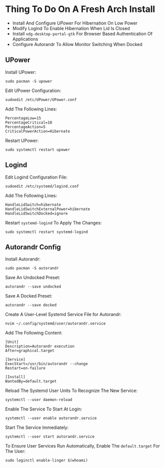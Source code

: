 # Thing To Do On A Fresh Arch Install

- Install And Configure *UPower* For Hibernation On Low Power
- Modify Logind To Enable Hibernation When Lid Is Closed
- Install `xdg-desktop-portal-gtk` For Browser Based Authentication Of Applications
- Configure Autorandr To Allow Monitor Switching When Docked

## UPower

Install UPower:
```
sudo pacman -S upower
```

Edit UPower Configuration:
```
sudoedit /etc/UPower/UPower.conf
```

Add The Following Lines:
```
PercentageLow=15
PercentageCritical=10
PercentageAction=5
CriticalPowerAction=Hibernate
```

Restart UPower:
```
sudo systemctl restart upower
```
## Logind

Edit Logind Configuration File:
```
sudoedit /etc/systemd/logind.conf
```

Add The Following Lines:
```
HandleLidSwitch=hibernate
HandleLidSwitchExternalPower=hibernate
HandleLidSwitchDocked=ignore
```

Restart `systemd-logind` To Apply The Changes:
```
sudo systemctl restart systemd-logind
```
## Autorandr Config

Install Autorandr:
```
sudo pacman -S autorandr
```

Save An Undocked Preset:
```
autorandr --save undocked
```

Save A Docked Preset:
```
autorandr --save docked
```

Create A User-Level Systemd Service File for Autorandr:
```
nvim ~/.config/systemd/user/autorandr.service
```

Add The Following Content:
```
[Unit]
Description=Autorandr execution
After=graphical.target

[Service]
ExecStart=/usr/bin/autorandr --change
Restart=on-failure

[Install]
WantedBy=default.target
```

Reload The Systemd User Units To Recognize The New Service:
```
systemctl --user daemon-reload
```

Enable The Service To Start At Login:
```
systemctl --user enable autorandr.service
```

Start The Service Immediately:
```
systemctl --user start autorandr.service
```

To Ensure User Services Run Automatically, Enable The `default.target` For The User:
```
sudo loginctl enable-linger $(whoami)
```
